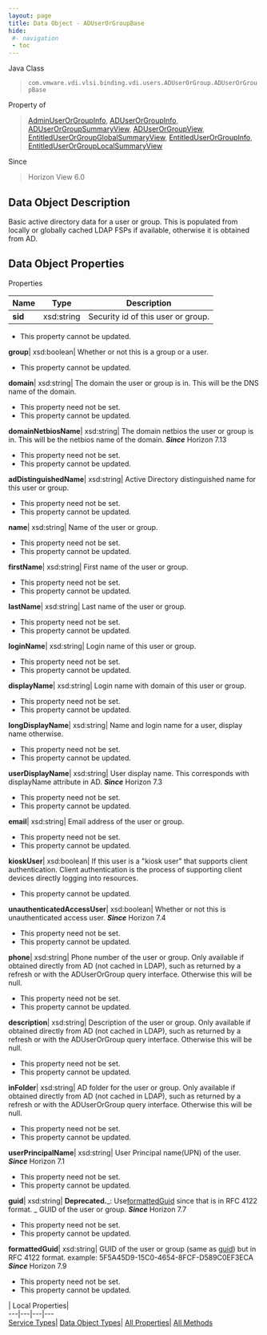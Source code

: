 ```yaml
---
layout: page
title: Data Object - ADUserOrGroupBase
hide:
 #- navigation
 - toc
---
```






Java Class  
> `com.vmware.vdi.vlsi.binding.vdi.users.ADUserOrGroup.ADUserOrGroupBase`

Property of  
> [AdminUserOrGroupInfo](vdi.users.AdminUserOrGroup.AdminUserOrGroupInfo.md#field_detail), [ADUserOrGroupInfo](vdi.users.ADUserOrGroup.ADUserOrGroupInfo.md#field_detail), [ADUserOrGroupSummaryView](vdi.users.ADUserOrGroup.ADUserOrGroupSummaryView.md#field_detail), [ADUserOrGroupView](vdi.users.ADUserOrGroup.ADUserOrGroupView.md#field_detail), [EntitledUserOrGroupGlobalSummaryView](vdi.users.EntitledUserOrGroup.EntitledUserOrGroupGlobalSummaryView.md#field_detail), [EntitledUserOrGroupInfo](vdi.users.EntitledUserOrGroup.EntitledUserOrGroupInfo.md#field_detail), [EntitledUserOrGroupLocalSummaryView](vdi.users.EntitledUserOrGroup.EntitledUserOrGroupLocalSummaryView.md#field_detail)

Since  
> Horizon View 6.0


## Data Object Description 

Basic active directory data for a user or group. This is populated from locally or globally cached LDAP FSPs if available, otherwise it is obtained from AD. 

## Data Object Properties

Properties

Name |  Type |  Description   
---|---|---  
**sid**|  xsd:string|  Security id of this user or group.   


 * This property cannot be updated.

  
**group**|  xsd:boolean|  Whether or not this is a group or a user.   


 * This property cannot be updated.

  
**domain**|  xsd:string|  The domain the user or group is in. This will be the DNS name of the domain.   


 * This property need not be set.
 * This property cannot be updated.

  
**domainNetbiosName**|  xsd:string|  The domain netbios the user or group is in. This will be the netbios name of the domain.  **_Since_** Horizon 7.13  


 * This property need not be set.
 * This property cannot be updated.

  
**adDistinguishedName**|  xsd:string|  Active Directory distinguished name for this user or group.   


 * This property need not be set.
 * This property cannot be updated.

  
**name**|  xsd:string|  Name of the user or group.   


 * This property need not be set.
 * This property cannot be updated.

  
**firstName**|  xsd:string|  First name of the user or group.   


 * This property need not be set.
 * This property cannot be updated.

  
**lastName**|  xsd:string|  Last name of the user or group.   


 * This property need not be set.
 * This property cannot be updated.

  
**loginName**|  xsd:string|  Login name of this user or group.   


 * This property need not be set.
 * This property cannot be updated.

  
**displayName**|  xsd:string|  Login name with domain of this user or group.   


 * This property need not be set.
 * This property cannot be updated.

  
**longDisplayName**|  xsd:string|  Name and login name for a user, display name otherwise.   


 * This property need not be set.
 * This property cannot be updated.

  
**userDisplayName**|  xsd:string|  User display name. This corresponds with displayName attribute in AD.  **_Since_** Horizon 7.3  


 * This property need not be set.
 * This property cannot be updated.

  
**email**|  xsd:string|  Email address of the user or group.   


 * This property need not be set.
 * This property cannot be updated.

  
**kioskUser**|  xsd:boolean|  If this user is a "kiosk user" that supports client authentication. Client authentication is the process of supporting client devices directly logging into resources.   


 * This property cannot be updated.

  
**unauthenticatedAccessUser**|  xsd:boolean|  Whether or not this is unauthenticated access user.  **_Since_** Horizon 7.4  


 * This property need not be set.
 * This property cannot be updated.

  
**phone**|  xsd:string|  Phone number of the user or group. Only available if obtained directly from AD (not cached in LDAP), such as returned by a refresh or with the ADUserOrGroup query interface. Otherwise this will be null.   


 * This property need not be set.
 * This property cannot be updated.

  
**description**|  xsd:string|  Description of the user or group. Only available if obtained directly from AD (not cached in LDAP), such as returned by a refresh or with the ADUserOrGroup query interface. Otherwise this will be null.   


 * This property need not be set.
 * This property cannot be updated.

  
**inFolder**|  xsd:string|  AD folder for the user or group. Only available if obtained directly from AD (not cached in LDAP), such as returned by a refresh or with the ADUserOrGroup query interface. Otherwise this will be null.   


 * This property need not be set.
 * This property cannot be updated.

  
**userPrincipalName**|  xsd:string|  User Principal name(UPN) of the user.  **_Since_** Horizon 7.1  


 * This property need not be set.
 * This property cannot be updated.

  
**guid**|  xsd:string| **Deprecated.**_: Use[formattedGuid](vdi.users.ADUserOrGroup.ADUserOrGroupBase.md#formattedGuid) since that is in RFC 4122 format. _ GUID of the user or group.  **_Since_** Horizon 7.7  


 * This property need not be set.
 * This property cannot be updated.

  
**formattedGuid**|  xsd:string|  GUID of the user or group (same as [guid](vdi.users.ADUserOrGroup.ADUserOrGroupBase.md#guid)) but in RFC 4122 format. example: 5F5A45D9-15C0-4654-8FCF-D589C0EF3ECA  **_Since_** Horizon 7.9  


 * This property need not be set.
 * This property cannot be updated.

  
  
  
 | Local Properties|   
---|---|---|---  
[Service Types](index-mo_types.md)| [Data Object Types](index-do_types.md)| [All Properties](index-properties.md)| [All Methods](index-methods.md)  
  
  
